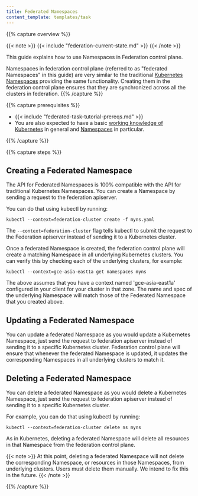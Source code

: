 ```yaml
---
title: Federated Namespaces
content_template: templates/task
---
```


{{% capture overview %}}

{{< note >}}
{{< include "federation-current-state.md" >}}
{{< /note >}}

This guide explains how to use Namespaces in Federation control plane.

Namespaces in federation control plane (referred to as "federated Namespaces" in
this guide) are very similar to the traditional [Kubernetes
Namespaces](/docs/concepts/overview/working-with-objects/namespaces/) providing the same functionality.
Creating them in the federation control plane ensures that they are synchronized
across all the clusters in federation.
{{% /capture %}}

{{% capture prerequisites %}}

* {{< include "federated-task-tutorial-prereqs.md" >}}
* You are also expected to have a basic
[working knowledge of Kubernetes](/docs/setup/pick-right-solution/) in
general and [Namespaces](/docs/concepts/overview/working-with-objects/namespaces/) in particular.

{{% /capture %}}

{{% capture steps %}}

## Creating a Federated Namespace

The API for Federated Namespaces is 100% compatible with the
API for traditional Kubernetes Namespaces. You can create a Namespace by sending
a request to the federation apiserver.

You can do that using kubectl by running:

``` shell
kubectl --context=federation-cluster create -f myns.yaml
```

The `--context=federation-cluster` flag tells kubectl to submit the
request to the Federation apiserver instead of sending it to a Kubernetes
cluster.

Once a federated Namespace is created, the federation control plane will create
a matching Namespace in all underlying Kubernetes clusters.
You can verify this by checking each of the underlying clusters, for example:

``` shell
kubectl --context=gce-asia-east1a get namespaces myns
```

The above assumes that you have a context named 'gce-asia-east1a'
configured in your client for your cluster in that zone. The name and
spec of the underlying Namespace will match those of
the Federated Namespace that you created above.


## Updating a Federated Namespace

You can update a federated Namespace as you would update a Kubernetes
Namespace, just send the request to federation apiserver instead of sending it
to a specific Kubernetes cluster.
Federation control plane will ensure that whenever the federated Namespace is
updated, it updates the corresponding Namespaces in all underlying clusters to
match it.

## Deleting a Federated Namespace

You can delete a federated Namespace as you would delete a Kubernetes
Namespace, just send the request to federation apiserver instead of sending it
to a specific Kubernetes cluster.

For example, you can do that using kubectl by running:

```shell
kubectl --context=federation-cluster delete ns myns
```

As in Kubernetes, deleting a federated Namespace will delete all resources in that
Namespace from the federation control plane.

{{< note >}}
At this point, deleting a federated Namespace will not delete the corresponding Namespace, or resources in those Namespaces, from underlying clusters. Users must delete them manually. We intend to fix this in the future.
{{< /note >}}

{{% /capture %}}


